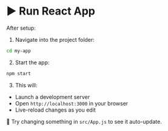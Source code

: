 # ▶️ Run React App

After setup:

1. Navigate into the project folder:
```bash
cd my-app
```

2. Start the app:
```bash
npm start
```

3. This will:
- Launch a development server
- Open `http://localhost:3000` in your browser
- Live-reload changes as you edit

🧪 Try changing something in `src/App.js` to see it auto-update.
